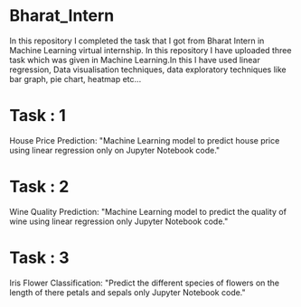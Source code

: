 # Bharat_Intern
In this repository I completed the task that I got from Bharat Intern in Machine Learning virtual internship.
In this repository I have uploaded three task which was given in Machine Learning.In this I have used linear regression, Data visualisation techniques, data exploratory techniques like bar graph, pie chart, heatmap etc...

# Task : 1
House Price Prediction:
"Machine Learning model to predict house price using linear regression only on Jupyter Notebook code."

# Task : 2
Wine Quality Prediction:
"Machine Learning model to predict the quality of wine using linear regression only Jupyter Notebook code."

# Task : 3
Iris Flower Classification:
"Predict the different species of flowers on the length of there petals and sepals only Jupyter Notebook code."
